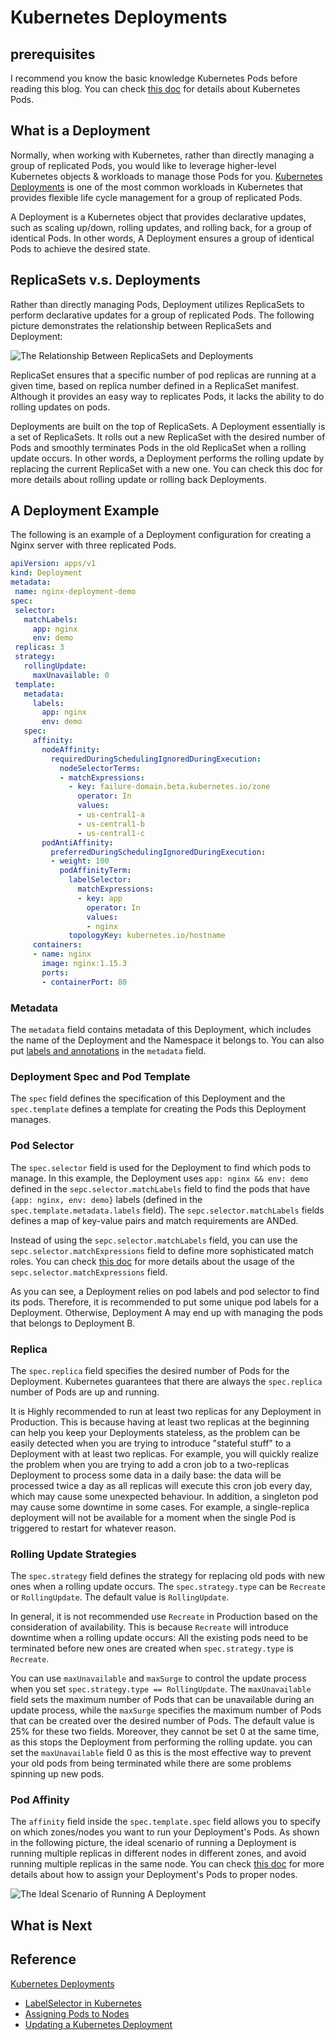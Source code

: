 # Kubernetes Deployments

## prerequisites
I recommend you know the basic knowledge Kubernetes Pods before reading this blog. You can check [this doc](https://kubernetes.io/docs/concepts/workloads/pods/pod/) for details about Kubernetes Pods.

## What is a Deployment
Normally, when working with Kubernetes, rather than directly managing a group of replicated Pods, 
you would like to leverage higher-level Kubernetes objects & workloads to manage those Pods for you. 
[Kubernetes Deployments](https://kubernetes.io/docs/concepts/workloads/controllers/deployment/) is one of the most common workloads in Kubernetes that provides flexible life cycle management for a group of replicated Pods.

A Deployment is a Kubernetes object that provides declarative updates, such as scaling up/down, rolling updates, and rolling back, 
for a group of identical Pods. In other words, A Deployment ensures a group of identical Pods to achieve the desired state.

## ReplicaSets v.s. Deployments

Rather than directly managing Pods, Deployment utilizes ReplicaSets to perform declarative updates for a group of replicated Pods. 
The following picture demonstrates the relationship between ReplicaSets and Deployment:

![The Relationship Between ReplicaSets and Deployments](https://raw.githubusercontent.com/azhuox/blogs/master/kubernetes/deployments/assets/k8s-deploys-vs-replicasets.png)

ReplicaSet ensures that a specific number of pod replicas are running at a given time, based on replica number defined in a ReplicaSet manifest. Although it provides an easy way to replicates Pods, it lacks the ability to do rolling updates on pods.

Deployments are built on the top of ReplicaSets. A Deployment essentially is a set of ReplicaSets. It rolls out a new ReplicaSet with the desired number of Pods and smoothly terminates Pods in the old ReplicaSet when a rolling update occurs. In other words, a Deployment performs the rolling update by replacing the current ReplicaSet with a new one. You can check this doc for more details about rolling update or rolling back Deployments.


## A Deployment Example

The following is an example of a Deployment configuration for creating a Nginx server with three replicated Pods.

```yaml
apiVersion: apps/v1
kind: Deployment
metadata:
 name: nginx-deployment-demo
spec:
 selector:
   matchLabels:
     app: nginx
     env: demo
 replicas: 3
 strategy:
   rollingUpdate:
     maxUnavailable: 0
 template:
   metadata:
     labels:
       app: nginx
       env: demo
   spec:
     affinity:
       nodeAffinity:
         requiredDuringSchedulingIgnoredDuringExecution:
           nodeSelectorTerms:
           - matchExpressions:
             - key: failure-domain.beta.kubernetes.io/zone
               operator: In
               values:
               - us-central1-a
               - us-central1-b
               - us-central1-c
       podAntiAffinity:
         preferredDuringSchedulingIgnoredDuringExecution:
         - weight: 100
           podAffinityTerm:
             labelSelector:
               matchExpressions:
               - key: app
                 operator: In
                 values:
                 - nginx
             topologyKey: kubernetes.io/hostname
     containers:
     - name: nginx
       image: nginx:1.15.3
       ports:
       - containerPort: 80
```

### Metadata

The `metadata` field contains metadata of this Deployment, which includes the name of the Deployment and the Namespace it belongs to. 
You can also put [labels and annotations](https://kubernetes.io/docs/reference/kubernetes-api/labels-annotations-taints/) in the `metadata` field.

### Deployment Spec and Pod Template

The `spec` field defines the specification of this Deployment and the `spec.template` defines a template for creating the Pods this Deployment manages.


### Pod Selector

The `spec.selector` field is used for the Deployment to find which pods to manage. 
In this example, the Deployment uses `app: nginx && env: demo` defined in the `sepc.selector.matchLabels` field to find 
the pods that have `{app: nginx, env: demo}` labels (defined in the `spec.template.metadata.labels` field). 
The `sepc.selector.matchLabels` fields defines a map of key-value pairs and match requirements are ANDed.

Instead of using the `sepc.selector.matchLabels` field, you can use the `sepc.selector.matchExpressions` field to define more sophisticated match roles. 
You can check [this doc](https://kubernetes.io/docs/reference/generated/kubernetes-api/v1.11/#labelselector-v1-meta) for 
more details about the usage of the `sepc.selector.matchExpressions` field.

As you can see, a Deployment relies on pod labels and pod selector to find its pods. Therefore, it is recommended to put some unique pod labels for a Deployment. Otherwise, Deployment A may end up with managing the pods that belongs to Deployment B.

### Replica

The `spec.replica` field specifies the desired number of Pods for the Deployment. Kubernetes guarantees that there are always the `spec.replica` number of Pods are up and running.
 
 It is Highly recommended to run at least two replicas for any Deployment in Production. 
 This is because having at least two replicas at the beginning can help you keep your Deployments stateless, 
 as the problem can be easily detected when you are trying to introduce "stateful stuff" to a Deployment with at least two replicas. 
 For example, you will quickly realize the problem when you are trying to add a cron job to a two-replicas Deployment to process some data in a daily base: 
 the data will be processed twice a day as all replicas will execute this cron job every day, which may cause some unexpected behaviour. 
 In addition, a singleton pod may cause some downtime in some cases. For example, a single-replica deployment will not be available for a moment when the single Pod is triggered to restart for whatever reason.

### Rolling Update Strategies

The `spec.strategy` field defines the strategy for replacing old pods with new ones when a rolling update occurs. 
The `spec.strategy.type` can be `Recreate` or `RollingUpdate`. The default value is `RollingUpdate`.

In general, it is not recommended use `Recreate` in Production based on the consideration of availability. 
This is because `Recreate` will introduce downtime when a rolling update occurs: All the existing pods need to be terminated before new ones are created when `spec.strategy.type` is `Recreate`.

You can use `maxUnavailable` and `maxSurge` to control the update process when you set `spec.strategy.type == RollingUpdate`. 
The `maxUnavailable` field sets the maximum number of Pods that can be unavailable during an update process, 
while the `maxSurge` specifies the maximum number of Pods that can be created over the desired number of Pods. 
The default value is 25% for these two fields. Moreover, they cannot be set 0 at the same time, as this stops the Deployment from performing the rolling update. 
you can set the `maxUnavailable` field 0 as this is the most effective way to prevent your old pods from being terminated while there are some problems spinning up new pods.


### Pod Affinity

The `affinity` field inside the `spec.template.spec` field allows you to specify on which zones/nodes you want to run your Deployment's Pods. 
As shown in the following picture, the ideal scenario of running a Deployment is running multiple replicas in different nodes in different zones, and avoid running multiple replicas in the same node.
You can check [this doc](https://kubernetes.io/docs/concepts/configuration/assign-pod-node/) for more details about how to assign your Deployment's Pods to proper nodes.

![The Ideal Scenario of Running A Deployment](https://raw.githubusercontent.com/azhuox/blogs/master/kubernetes/deployments/assets/k8s-ideal-scenario-of-running-deployment.png)

## What is Next




## Reference
[Kubernetes Deployments](https://kubernetes.io/docs/concepts/workloads/controllers/deployment/)
- [LabelSelector in Kubernetes](https://kubernetes.io/docs/reference/generated/kubernetes-api/v1.11/#labelselector-v1-meta "LabelSelector in Kubernetes")
- [Assigning Pods to Nodes](https://kubernetes.io/docs/concepts/configuration/assign-pod-node/ "Assigning Pods to Nodes")
- [Updating a Kubernetes Deployment](https://kubernetes.io/docs/concepts/workloads/controllers/deployment/#updating-a-deployment "Updating a Deployment")
